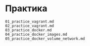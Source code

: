 # Практика
```{toctree}
01_practice_vagrant.md
02_practice_vagrant.md
03_practice_docker.md
04_practice_docker_images.md
05_practice_docker_volume_network.md
```
